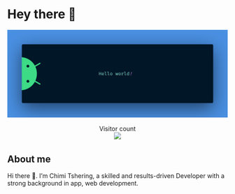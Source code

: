 # Hey there :wave:

<img src="https://raw.githubusercontent.com/ChimiGit/ChimiGit/main/resources/banner.png" alt="Hello world">

<p align="center">
  Visitor count<br>
  <img src="https://profile-counter.glitch.me/ChimiGit/count.svg" />
</p>

## About me

Hi there 👋. I’m Chimi Tshering, a skilled and results-driven Developer with a strong background in app, web development.

<style>
@import url('https://fonts.googleapis.com/css2?family=Geist+Mono:wght@100..900&display=swap');
</style>
